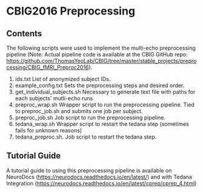 # CBIG2016 Preprocessing

## Contents
The following scripts were used to implement the multi-echo preprocessing pipeline (Note: Actual pipeline code is available at the CBIG GitHub repo: https://github.com/ThomasYeoLab/CBIG/tree/master/stable_projects/preprocessing/CBIG_fMRI_Preproc2016).

1. ids.txt List of anonymized subject IDs.
2. example_config.txt Sets the preprocessing steps and desired order.
3. get_individual_subjects.sh Necessary to generate text file with paths for each subjects' mutli-echo runs
4. preproc_wrap.sh Wrapper script to run the preprocessing pipeline. Tied to preproc_job.sh and submits one job per subject.
5. preproc_job.sh Job script to run the preprocessing pipeline.
6. tedana_wrap.sh Wrapper script to restart the tedana step (sometimes fails for unknown reasons)
7. tedana_preproc.sh. Job script to restart the tedana step.

## Tutorial Guide
A tutorial guide to using this preprocessing pipeline is available on NeuroDocs (https://neurodocs.readthedocs.io/en/latest/) and with Tedana Integration (https://neurodocs.readthedocs.io/en/latest/cprep/cprep_4.html)
